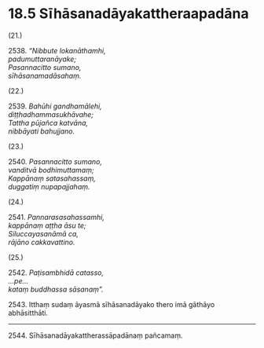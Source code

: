 # 18.5 Sīhāsanadāyakattheraapadāna

(21.)

2538\. _“Nibbute lokanāthamhi,_  
_padumuttaranāyake;_  
_Pasannacitto sumano,_  
_sīhāsanamadāsahaṃ._  

(22.)

2539\. _Bahūhi gandhamālehi,_  
_diṭṭhadhammasukhāvahe;_  
_Tattha pūjañca katvāna,_  
_nibbāyati bahujjano._  

(23.)

2540\. _Pasannacitto sumano,_  
_vanditvā bodhimuttamaṃ;_  
_Kappānaṃ satasahassaṃ,_  
_duggatiṃ nupapajjahaṃ._  

(24.)

2541\. _Pannarasasahassamhi,_  
_kappānaṃ aṭṭha āsu te;_  
_Siluccayasanāmā ca,_  
_rājāno cakkavattino._  

(25.)

2542\. _Paṭisambhidā catasso,_  
_…pe…_  
_kataṃ buddhassa sāsanaṃ”._  

2543\. Itthaṃ sudaṃ āyasmā sīhāsanadāyako thero imā gāthāyo abhāsitthāti.

---

2544\. Sīhāsanadāyakattherassāpadānaṃ pañcamaṃ.
